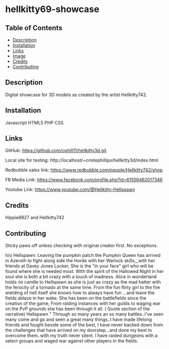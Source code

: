 # hellkitty69-showcase

## Table of Contents

* [Description](#description)
* [Installation](#installation)
* [Links](#links)
* [Image](#image)
* [Credits](#credits)
* [Contributing](#contributing)

## Description
Digital showcase for 3D models as created by the artist Hellkitty742.




## Installation
Javascript
HTML5
PHP
CSS

## Links
GitHub: https://github.com/cphill11/hellkitty3d.git


Local site for testing: 
http://localhost/~cristephillips/hellkitty3d/index.html

Redbubble sales link:
https://www.redbubble.com/people/Hellkitty742/shop

FB Media Link:
https://www.facebook.com/profile.php?id=61556462017346

Youtube Link:
https://www.youtube.com/@Hellkitty-Hellspawn

## Credits
Hippie8827 and Hellkitty742

## Contributing
Sticky paws off unless checking with original creator first.  No exceptions.



h/o Hellspawn: 
Leaving the pumpkin patch the Pumpkin Queen has arrived in Azeroth to fight along side the Horde with her Warlock skills,,,with her friends at Davey Jones Locker, She is the "in your face" girl who will be found where she is needed most. With the spirit of the Hallowed Night in her soul she is both a bit crazy with a touch of madness. Alice in wonderland holds no candle to Hellspawn as she is just as crazy as the mad hatter with the ferocity of a tornado at the same time. From the fun flirty girl to the fire wielding of hell itself she knows how to always have fun ...and leave the fields ablaze in her wake. She has been on the battlefields since the creation of the game, From raiding instances with her guilds to waging war on the PvP grounds she has been through it all.   ( Quote section of the narrative) Hellspawn " Through so many years an so many battles..I've seen many come and go and seen a great many things..I have made lifelong friends and fought beside some of the best, I have never backed down from the challenges that have arrived on my doorstep...and done my best to overcome them..with my truth never silent. I have raided dungeons with a select groups and waged war against other players in the fields.